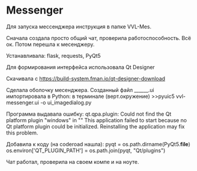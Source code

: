 # Messenger

Для запуска мессенджера инструкция в папке VVL-Mes.




Сначала создала просто общий чат, проверила работоспособность. Всё ок. Потом перешла к месенджеру.

Устанавливала: flask, requests, PyQt5

Для формирования интерфейса использовала Qt Designer

Скачивала с 
https://build-system.fman.io/qt-designer-download

Сделала оболочку месенджера.
Созданный файл ______.ui импортировала в Python:
в терминале (верт.окружение) >>pyuic5 vvl-messenger.ui -o ui_imagedialog.py

Программа выдавала ошибку:
qt.qpa.plugin: Could not find the Qt platform plugin "windows" in ""
This application failed to start because no Qt platform plugin could be initialized. Reinstalling the application may fix this problem.

Добавила к коду (на coderoad нашла):
pyqt = os.path.dirname(PyQt5.__file__)
os.environ['QT_PLUGIN_PATH'] = os.path.join(pyqt, "Qt/plugins")

Чат работал, проверила на своем компе и на ноуте.


